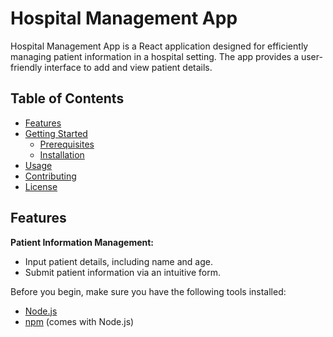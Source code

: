 # Hospital Management App

Hospital Management App is a React application designed for efficiently managing patient information in a hospital setting. The app provides a user-friendly interface to add and view patient details.

## Table of Contents

- [Features](#features)
- [Getting Started](#getting-started)
  - [Prerequisites](#prerequisites)
  - [Installation](#installation)
- [Usage](#usage)
- [Contributing](#contributing)
- [License](#license)

## Features
**Patient Information Management:**
   - Input patient details, including name and age.
   - Submit patient information via an intuitive form.

Before you begin, make sure you have the following tools installed:

- [Node.js](https://nodejs.org/)
- [npm](https://www.npmjs.com/) (comes with Node.js)

